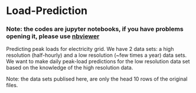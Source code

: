 # Load-Prediction
### Note: the codes are jupyter notebooks, if you have problems opening it, please use [nbviewer](https://nbviewer.jupyter.org/)

Predicting peak loads for electricity grid. We have 2 data sets: a high resolution (half-hourly) and a low resolution (~few times a year) data sets. We want to make daily peak-load predictions for the low resolution data set based on the knowledge of the high resolution data.

Note: the data sets publised here, are only the head 10 rows of the original files.
